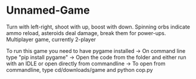 # Unnamed-Game
Turn with left-right, shoot with up, boost with down. Spinning orbs indicate ammo reload, asteroids deal damage, break them for power-ups. Multiplayer game, currently 2-player

To run this game you need to have pygame installed
-> On command line type "pip install pygame"
-> Open the code from the folder and either run with an IDLE or open directly from commandline
-> To open from commandline, type cd/downloads/game and python cop.py
